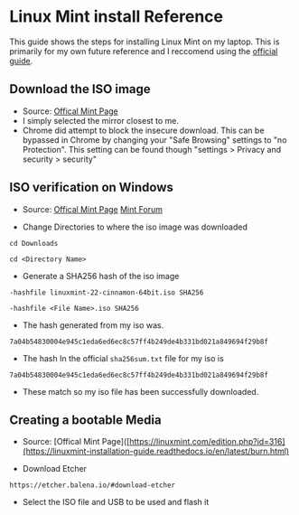 # Linux Mint install Reference
This guide shows the steps for installing Linux Mint on my laptop. This is primarily for my own future reference and I reccomend using the [official guide](https://linuxmint-installation-guide.readthedocs.io/en/latest/).

## Download the ISO image 
- Source:  [Offical Mint Page](https://linuxmint.com/edition.php?id=316)
- I simply selected the mirror closest to me.
- Chrome did attempt to block the insecure download. This can be bypassed in Chrome by changing your "Safe Browsing" settings to "no Protection". This setting can be found though "settings > Privacy and security > security"

## ISO verification on Windows
- Source:  [Offical Mint Page](https://linuxmint-installation-guide.readthedocs.io/en/latest/verify.html) [Mint Forum](https://forums.linuxmint.com/viewtopic.php?t=424583) 

- Change Directories to where the iso image was downloaded
```
cd Downloads
```
```
cd <Directory Name>
```

- Generate a SHA256 hash of the iso image
```
-hashfile linuxmint-22-cinnamon-64bit.iso SHA256
```
```
-hashfile <File Name>.iso SHA256
```

- The hash generated from my iso was.
```
7a04b54830004e945c1eda6ed6ec8c57ff4b249de4b331bd021a849694f29b8f
```
- The hash In the official `sha256sum.txt` file for my iso is
```
7a04b54830004e945c1eda6ed6ec8c57ff4b249de4b331bd021a849694f29b8f
```
- These match so my iso file has been successfully downloaded.


## Creating a bootable Media
- Source:  [Offical Mint Page]([https://linuxmint.com/edition.php?id=316](https://linuxmint-installation-guide.readthedocs.io/en/latest/burn.html)

- Download Etcher 
```
https://etcher.balena.io/#download-etcher
```
- Select the ISO file and USB to be used and flash it

